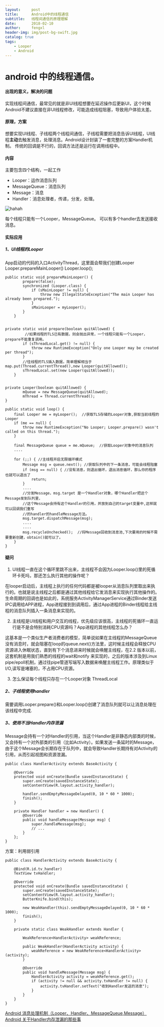 ```yaml
---
layout:     post
title:      Android中的线程通信
subtitle:   线程间通信的原理理解
date:       2018-02-10
author:     fengxl
header-img: img/post-bg-swift.jpg
catalog: true
tags:
    - Looper
    - Android
---
```


# android 中的线程通信。

####  出现的意义，解决的问题
实现线程间通信，最常见的就是非UI线程想要在延迟操作后更新UI，这个时候Android不建议直接在非UI线程修改，可能造成线程阻塞，导致用户体验太差。 


####  原理，方案
想要实现UI线程、子线程两个线程间通信，子线程需要把消息告诉UI线程，UI线程**主动**去触发消息，处理消息。Android设计封装了一套完整的方案Handler机制。
传统的回调是不行的，回调方法还是运行在调用线程中。

####  内容
主要包含四个结构，一起工作

- Looper：运作消息队列
- MessageQueue：消息队列
- Message：消息
- Handler：消息处理者，传递，分发，处理。

![hahah](https://fengxl28.github.io/image/android/looper.png)

每个线程只能有一个Looper，MessageQueue。  可以有多个handler去发送接收消息。

####  实际应用
##### 1、UI线程的Looper

App启动的代码的入口ActivityThread，这里面会帮我们创建Looper
Looper.prepareMainLooper()
Looper.loop();

```
public static void prepareMainLooper() {
        prepare(false);
        synchronized (Looper.class) {
            if (sMainLooper != null) {
                throw new IllegalStateException("The main Looper has already been prepared.");
            }
            sMainLooper = myLooper();
        }
    }


private static void prepare(boolean quitAllowed) {
         //如果线程的TLS已有数据，则会抛出异常，一个线程只能有一个Looper，prepare不能重复调用。
        if (sThreadLocal.get() != null) {
            throw new RuntimeException("Only one Looper may be created per thread");
        }
        //往线程的TLS插入数据，简单理解相当于map.put(Thread.currentThread(),new Looper(quitAllowed));
        sThreadLocal.set(new Looper(quitAllowed));
    }


private Looper(boolean quitAllowed) {
        mQueue = new MessageQueue(quitAllowed);
        mThread = Thread.currentThread();
}

```

```
public static void loop() {
    final Looper me = myLooper();  //获取TLS存储的Looper对象,获取当前线程的Looper 
    if (me == null) {
        throw new RuntimeException("No Looper; Looper.prepare() wasn't called on this thread.");
    }
 
    final MessageQueue queue = me.mQueue;  //获取Looper对象中的消息队列
    ....

    for (;;) { //主线程开启无限循环模式
        Message msg = queue.next(); //获取队列中的下一条消息，可能会线程阻塞
        if (msg == null) { //没有消息，则退出循环，退出消息循环，那么你的程序也就可以退出了
            return;
        }
        ....
        //分发Message，msg.target 是一个Handler对象，哪个Handler把这个Message发到队列里，
        //这个Message会持有这个Handler的引用，并放到自己的target变量中,这样就可以回调我们重写
        //的handler的handleMessage方法。
        msg.target.dispatchMessage(msg);
        ....
        ....
        msg.recycleUnchecked();  //将Message回收到消息池,下次要用的时候不需要重新创建，obtain()就可以了。
    }
}

```
#### 疑问
1. UI线程一直在这个循环里跳不出来，主线程不会因为Looper.loop()里的死循环卡死吗，那还怎么执行其他的操作呢？

在looper启动后，主线程上执行的任何代码都是被looper从消息队列里取出来执行的。也就是说主线程之后都是通过其他线程给它发消息来实现执行其他操作的。生命周期的回调也是如此的，系统服务ActivityManagerService通过Binder发送IPC调用给APP进程，App进程接到到调用后，通过App进程的Binder线程给主线程的消息队列插入一条消息来实现的。

2. 主线程是UI线程和用户交互的线程，优先级应该很高，主线程的死循环一直运行是不是会特别消耗CPU资源吗？App进程的其他线程怎么办？

这基本是一个类似生产者消费者的模型，简单说如果在主线程的MessageQueue没有消息时，就会阻塞在loop的queue.next()方法里，这时候主线程会释放CPU资源进入休眠状态，直到有下个消息进来时候就会唤醒主线程，在2.2 版本以前，这套机制是用我们熟悉的线程的wait和notify 来实现的，之后的版本涉及到Linux pipe/epoll机制，通过往pipe管道写端写入数据来唤醒主线程工作。原理类似于I/O,读写是堵塞的，不占用CPU资源。

3. 怎么保证每个线程只存在一个Looper对象
   ThreadLocal


##### 2、子线程使用handler
需要调用Looper.prepare()和Looper.loop()创建了消息队列就可以让消息处理在该线程中完成.

##### 3、使用不当Handler内存泄漏
Message会持有一个对Handler的引用，当这个Handler是非静态内部类的时候，又会持有一个对外部类的引用（比如Activity）。如果发送一条延时的Message，由于这个Message会长期存在于队列中，就会导致Handler长期持有对Activity的引用，从而引起视图和资源泄漏。


```
public class HandlerActivity extends BaseActivity {

    @Override
    protected void onCreate(Bundle savedInstanceState) {
        super.onCreate(savedInstanceState);
        setContentView(R.layout.activity_handler);

        handler.sendEmptyMessageDelayed(0, 10 * 60 * 1000);
        finish();
    }

    private Handler handler = new Handler() {
        @Override
        public void handleMessage(Message msg) {
            super.handleMessage(msg);
            // ...
        }
    };
}

```

方案：利用弱引用

```
public class HandlerActivity extends BaseActivity {

    @Bind(R.id.tv_handler)
    TextView tvHandler;

    @Override
    protected void onCreate(Bundle savedInstanceState) {
        super.onCreate(savedInstanceState);
        setContentView(R.layout.activity_handler);
        ButterKnife.bind(this);

        new WeakHandler(this).sendEmptyMessageDelayed(0, 10 * 60 * 1000);
        finish();
    }

    private static class WeakHandler extends Handler {

        WeakReference<HandlerActivity> weakReference;

        public WeakHandler(HandlerActivity activity) {
            weakReference = new WeakReference<HandlerActivity>(activity);
        }

        @Override
        public void handleMessage(Message msg) {
            HandlerActivity activity = weakReference.get();
            if (activity != null && activity.tvHandler != null) {
                activity.tvHandler.setText("收到Handler发送的消息");
            }
        }
    }
}
```

[Android 消息处理机制（Looper、Handler、MessageQueue,Message）
](https://www.jianshu.com/p/02962454adf7)
[Android 关于Handler内存泄漏的那些事](https://www.jianshu.com/p/49a70aeb555b)




